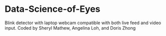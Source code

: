 # Data-Science-of-Eyes
Blink detector with laptop webcam compatible with both live feed and video input.
Coded by Sheryl Mathew, Angelina Loh, and Doris Zhong
